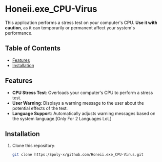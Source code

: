 # Honeii.exe_CPU-Virus

This application performs a stress test on your computer's CPU. **Use it with caution**, as it can temporarily or permanent affect your system's performance.

## Table of Contents

- [Features](#features)
- [Installation](#installation)

## Features

- **CPU Stress Test**: Overloads your computer's CPU to perform a stress test.
- **User Warning**: Displays a warning message to the user about the potential effects of the test.
- **Language Support**: Automatically adjusts warning messages based on the system language.[Only For 2 Languages LoL]


## Installation

1. Clone this repository:
   ```bash
   git clone https:/Spoly-x/github.com/Honeii.exe_CPU-Virus.git

